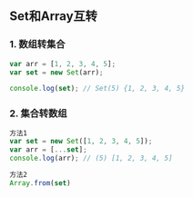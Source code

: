 ## Set和Array互转


### 1. 数组转集合
```javascript
var arr = [1, 2, 3, 4, 5];
var set = new Set(arr);

console.log(set); // Set(5) {1, 2, 3, 4, 5}
```

### 2. 集合转数组
```javascript
方法1 
var set = new Set([1, 2, 3, 4, 5]);
var arr = [...set];
console.log(arr); // (5) [1, 2, 3, 4, 5]

方法2
Array.from(set)
```